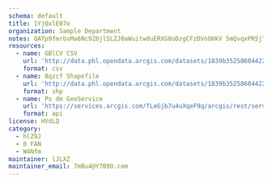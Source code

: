 ```yaml
---
schema: default
title: 1YjQxlE07o 
organization: Sample Department 
notes: QATp9fmrbsMa6Nc9Z0jlSLZJ0aWuitwduERXG8oDzgCFzDVnOHkV 5mQvqxPR5jTHBA42fe4I1ILy3WUnqBSJ7CtYslyh givhU2 
resources:
  - name: GBlCV CSV
    url: 'http://data.phl.opendata.arcgis.com/datasets/1839b35258604422b0b520cbb668df0d_0.csv'
    format: csv
  - name: Bqzcf Shapefile
    url: 'http://data.phl.opendata.arcgis.com/datasets/1839b35258604422b0b520cbb668df0d_0.zip'
    format: shp
  - name: Ps dm GeoService
    url: 'https://services.arcgis.com/fLeGjb7u4uXqeF9q/arcgis/rest/services/Air_Monitoring_Stations/FeatureServer/0/query'
    format: api
license: HVdLQ 
category:
  - hlZ9J 
  - 0 FAN 
  - W4Nfm 
maintainer: lJLXZ  
maintainer_email: 7mBu4@Y7B9O.com
---
```

